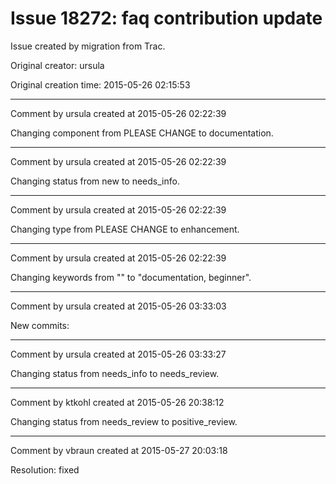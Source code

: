 # Issue 18272: faq contribution update

Issue created by migration from Trac.

Original creator: ursula

Original creation time: 2015-05-26 02:15:53




---

Comment by ursula created at 2015-05-26 02:22:39

Changing component from PLEASE CHANGE to documentation.


---

Comment by ursula created at 2015-05-26 02:22:39

Changing status from new to needs_info.


---

Comment by ursula created at 2015-05-26 02:22:39

Changing type from PLEASE CHANGE to enhancement.


---

Comment by ursula created at 2015-05-26 02:22:39

Changing keywords from "" to "documentation, beginner".


---

Comment by ursula created at 2015-05-26 03:33:03

New commits:


---

Comment by ursula created at 2015-05-26 03:33:27

Changing status from needs_info to needs_review.


---

Comment by ktkohl created at 2015-05-26 20:38:12

Changing status from needs_review to positive_review.


---

Comment by vbraun created at 2015-05-27 20:03:18

Resolution: fixed
